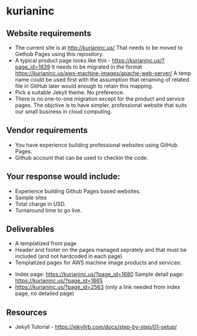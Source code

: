 # kurianinc

## Website requirements

* The current site is at http://kurianinc.us/ That needs to be moved to Gethub Pages using this repository.
* A typical product page looks like this - https://kurianinc.us/?page_id=1839 It needs to be migrated in the format https://kurianinc.us/aws-machine-images/apache-web-server/ A temp name could be used first with the assumption that renaming of related file in GitHub later would enough to retain this mapping.
* Pick a suitable Jekyll theme. No preference.
* There is no one-to-one migration except for the product and service pages. The objctive is to have simpler, professional website that suits our small business in cloud computing.

## Vendor requirements
* You have experience building professional websites using GitHub Pages.
* Github account that can be used to checkin the code.

## Your response would include:
* Experience building Github Pages based websites.
* Sample sites
* Total charge in USD.
* Turnaround time to go live.

## Deliverables
* A templatized front page
* Header and footer on the pages managed seprately and that must be included (and not hardcoded in each page)
* Templatized pages for AWS machine image products and services:
- Index page: https://kurianinc.us/?page_id=1680 Sample detail page: https://kurianinc.us/?page_id=1865
- https://kurianinc.us/?page_id=2563 (only a link needed from index page, no detailed page)

## Resources
* Jekyll Tutorial - https://jekyllrb.com/docs/step-by-step/01-setup/
